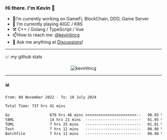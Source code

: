 ### Hi there. I'm Kevin 👋

- 🔭I’m currently working on GameFi, BlockChain, DDD, Game Server
- 🌱 I’m currently playing AIGC / K8S
-   :hammer_and_pick: C++ / Golang / TypeScript / Vue
- 📫How to reach me: [@kevinlincg](https://twitter.com/kevinlincg) 
-   :thought_balloon: Ask me anything at [Discussions](https://github.com/kevinlincg/kevinlincg/issues/new)!

---

📈 my github stats

<p align="center"> <img src="https://github-readme-stats-ouuan.vercel.app/api?username=kevinlincg&theme=dark&show_icons=true&count_private=true" alt="kevinlincg" />

---

#### :bar_chart: 

<!--START_SECTION:waka-->

```txt
From: 09 November 2022 - To: 18 July 2024

Total Time: 737 hrs 41 mins

Go                  670 hrs 46 mins >>>>>>>>>>>>>>>>>>>>>>>--   90.93 %
YAML                14 hrs 21 mins  -------------------------   01.95 %
TOML                7 hrs 25 mins   -------------------------   01.01 %
Text                7 hrs 12 mins   -------------------------   00.98 %
Batchfile           7 hrs 11 mins   -------------------------   00.98 %
```

<!--END_SECTION:waka-->
